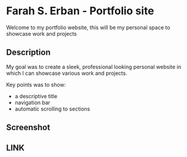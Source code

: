 # Farah S. Erban - Portfolio site

Welcome to my portfolio website, this will be my personal space to showcase work and projects 

## Description

My goal was to create a sleek, professional looking personal website in which I can showcase various work and projects.


Key points was to show:
* a descriptive title
* navigation bar
* automatic scrolling to sections

## Screenshot


## LINK